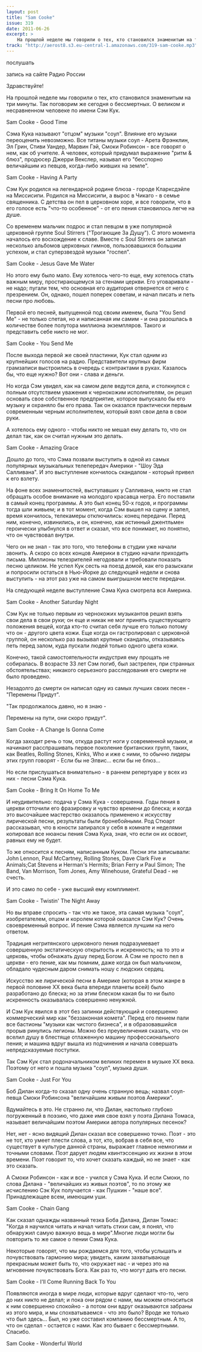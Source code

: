 ```yaml
---
layout: post
title: "Sam Cooke"
issue: 319
date: 2011-06-26
excerpt: >
    На прошлой неделе мы говорили о тех, кто становился знаменитым на три минуты. Так поговорим же сегодня о бессмертных. О великом и несравненном человеке по имени Сэм Кук.
track: "http://aerost8.s3.eu-central-1.amazonaws.com/319-sam-cooke.mp3"
---
```


послушать

запись на сайте Радио России

Здравствуйте!

На прошлой неделе мы говорили о тех, кто становился знаменитым на три минуты. Так поговорим же сегодня о бессмертных. О великом и несравненном человеке по имени Сэм Кук.

Sam Cooke - Good Time

Сэма Кука называют "отцом" музыки "соул". Влияние его музыки переоценить невозможно. Все титаны музыки соул - Арета Фрэнклин, Эл Грин, Стиви Уандер, Марвин Гэй, Смоки Робинсон - все говорят о нем, как об учителе. А человек, который придумал выражение "ритм & блюз", продюсер Джерри Векслер, называл его "бесспорно величайшим из певцов, когда-либо живших на земле".

Sam Cooke - Having A Party

Сэм Кук родился на легендарной родине блюза - городе Кларксдэйле на Миссисипи. Родился на Миссисипи, а вырос в Чикаго - в семье священника. С детства он пел в церковном хоре, и все говорили, что в его голосе есть "что-то особенное" - от его пения становилось легче на душе.

Со временем мальчик подрос и стал певцом в уже популярной церковной группе Soul Stirrers ("Трогающие За Душу"). С этого момента началось его восхождение к славе. Вместе с Soul Stirrers он записал несколько альбомов церковных гимнов, пользовавшихся большим успехом, и стал суперзвездой музыки "госпел".

Sam Cooke - Jesus Gave Me Water

Но этого ему было мало. Ему хотелось чего-то еще, ему хотелось стать важным миру, простирающемуся за стенами церкви. Его уговаривали - не надо; пугали тем, что основная его аудитория отвернется от него с презрением. Он, однако, пошел поперек советам, и начал писать и петь песни про любовь.

Первой его песней, выпущенной под своим именем, была "You Send Me" - не только спетая, но и написанная им самим - и она разошлась в количестве более полутора миллиона экземпляров. Такого и представить себе никто не мог.

Sam Cooke - You Send Me

После выхода первой же своей пластинки, Кук стал одним из крупнейших голосов на радио. Представители крупных фирм грамзаписи выстроились в очередь с контрактами в руках. Казалось бы, что еще нужно? Вот они - слава и деньги.

Но когда Сэм увидел, как на самом деле ведутся дела, и столкнулся с полным отсутствием уважения к чернокожим исполнителям, он решил основать свое собственное предприятие, которое выпускало бы его музыку и охраняло бы его права. Так он оказался практически первым современным черным исполнителем, который взял свои дела в свои руки.

А хотелось ему одного - чтобы никто не мешал ему делать то, что он делал так, как он считал нужным это делать.

Sam Cooke - Amazing Grace

Дошло до того, что Сэма позвали выступить в одной из самых популярных музыкальных телепередач Америки - "Шоу Эда Салливана". И это выступление кончилось скандалом - который привел к его взлету.

На фоне всех знаменитостей, выступавших у Салливана, никто не стал обращать особое внимание на молодого красавца негра. Его поставили в самый конец программы. А это был конец 50-х годов, и программы тогда шли живьем; и в тот момент, когда Сэм вышел на сцену и запел, время кончилось, телекамеры отключились: конец передачи. Перед ним, конечно, извинились, и он, конечно, как истинный джентльмен героически улыбнулся в ответ и сказал, что все понимает, но понятно, что он чувствовал внутри.

Чего он не знал - так это того, что телефоны в студии уже начали звонить. А скоро со всех концов Америки в студию начали приходить письма. Миллионы телезрителей негодовали и требовали показать песню целиком. Не успел Кук сесть на поезд домой, как его разыскали и попросили остаться в Нью-Йорке до следующей недели и снова выступить - на этот раз уже на самом выигрышном месте передачи.

На следующей неделе выступление Сэма Кука смотрела вся Америка.

Sam Cooke - Another Saturday Night

Cэм Кук не только первым из чернокожих музыкантов решил взять свои дела в свои руки; он еще и никак не мог принять существующего положения вещей, когда кто-то считал себя лучше его только потому что он - другого цвета кожи. Еще когда он гастролировал с церковной группой, он несколько раз вызывал крупные скандалы, отказываясь петь перед залом, куда пускали людей только одного цвета кожи.

Конечно, такой самостоятельности индустрия ему прощать не собиралась. В возрасте 33 лет Сэм погиб, был застрелен, при странных обстоятельствах; никакого серьезного расследования его смерти не было проведено.

Незадолго до смерти он написал одну из самых лучших своих песен - "Перемены Придут".

"Так продолжалось давно, но я знаю -

Перемены на пути, они скоро придут".

Sam Cooke - A Change Is Gonna Come

Когда заходит речь о том, откуда растут ноги у современной музыки, и начинают расспрашивать первое поколение британских групп, таких, как Beatles, Rolling Stones, Kinks, Who и иже с ними, то обычно лидеры этих групп говорят - Если бы не Элвис... если бы не блюз...

Но если прислушаться внимательно - в раннем репертуаре у всех из них - песни Сэма Кука.

Sam Cooke - Bring It On Home To Me

И неудивительно: подача у Сэма Кука - совершенна. Годы пения в церкви отточили его фразировку и чувство времени до блеска; и когда это высочайшее мастерство оказалось применено к искусству лирической песни, результаты были бронебойными. Род Стюарт рассказывал, что в юности запирался у себя в комнате и неделями копировал все нюансы пения Сэма Кука, зная, что если он их освоит, равных ему не будет.

То же относится к песням, написанным Куком. Песни эти записывали: John Lennon, Paul McCartney, Rolling Stones, Dave Clark Five и Animals;Cat Stevens и Herman's Hermits; Brian Ferry и Paul Simon; The Band, Van Morrison, Tom Jones, Amy Winehouse, Grateful Dead - не счесть.

И это само по себе - уже высший ему комплимент.

Sam Cooke - Twistin' The Night Away

Но вы вправе спросить - так что же такое, эта самая музыка "соул", изобретателем, отцом и королем которой оказался Сэм Кук? Очень своевременный вопрос. И пение Сэма является лучшим на него ответом.

Традиция негритянского церковного пения подразумевает совершенную экстатическую открытость и искренность; на то это и церковь, чтобы обнажать душу перед Богом. А Сэм не просто пел в церкви - его пение, как мы помним, даже когда он был мальчиком, обладало чудесным даром снимать ношу с людских сердец.

Искусство же лирической песни в Америке (которая в этом жанре в первой половине XX века была впереди планеты всей) было разработано до блеска; но за этим блеском какая бы то ни было искренность оказывалась совершенно ненужной.

И Сэм Кук явился в этот без запинки действующий и совершенно коммерческий мир как "беззаконная комета". Перед его пением пали все бастионы "музыки как чистого бизнеса", и в образовавшийся прорыв ринулись легионы. Можно без преувеличения сказать, что он вселил душу в блестяще отлаженную машину профессионального пения; и машина вдруг вышла из подчинения и начала совершать непредсказуемые поступки.

Так Сэм Кук стал родоначальником великих перемен в музыке XX века. Поэтому от него и пошла музыка "соул", музыка души.

Sam Cooke - Just For You

Боб Дилан когда-то сказал одну очень странную вещь; назвал соул-певца Смоки Робинсона "величайшим живым поэтов Америки".

Вдумайтесь в это. Не странно ли, что Дилан, настолько глубоко погруженный в поэзию, что даже имя свое взял у поэта Дилана Томаса, называет величайшим поэтом Америки автора популярных песенок?

Нет, нет - ясно видящий Дилан сказал все совершенно точно. Поэт - это не тот, кто умеет плести слова, а тот, кто, вобрав в себя все, что существует в культуре данной страны, выражает главное немногими и точными словами. Поэт дарует людям квинтэссенцию их жизни в этом времени. Поэт говорит то, что хочет сказать каждый, но не знает - как это сказать.

А Смоки Робинсон - как и все - учился у Сэма Кука. И если Смоки, по слова Дилана - "величайших из живых поэтов", то по этому же исчислению Сэк Кук получается - как Пушкин - "наше все". Принадлежащее всем, имеющим уши.

Sam Cooke - Chain Gang

Как сказал однажды названный тезка Боба Дилана, Дилан Томас: "Когда я научился читать и начал читать стихи сам, я понял, что обнаружил самую важную вещь в мире".Многие люди могли бы повторить то же самое о пении Сэма Кука.

Некоторые говорят, что мы рождаемся для того, чтобы услышать и почувствовать гармонию мира; увидеть, каким захватывающе прекрасным может быть то, что окружает нас - и через это на мгновение почувствовать Бога. Как раз то, что могут дать его песни.

Sam Cooke - I'll Come Running Back To You

Появляются иногда в мире люди, которые вдруг сделают что-то, чего до них никто не делал; и пока они рядом с нами, мы можем относиться к ним совершенно спокойно - а потом они вдруг оказываются забраны из этого мира, и мы спохватываемся - что это было? Вроде же только что был здесь... Был, но уже составил компанию бессмертным. А то, что он сделал - остается с нами. Как это бывает с бессмертными. Спасибо.

Sam Cooke - Wonderful World

